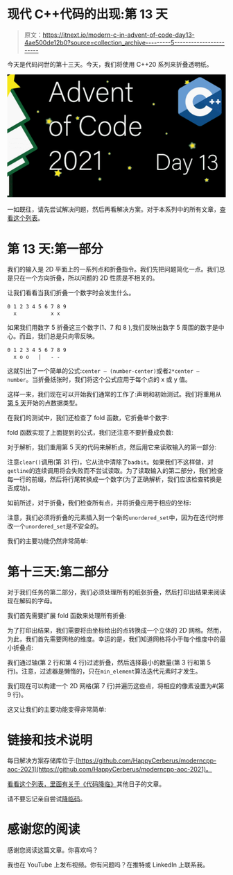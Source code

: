 # 现代 C++代码的出现:第 13 天

> 原文：<https://itnext.io/modern-c-in-advent-of-code-day13-4ae500de12b0?source=collection_archive---------5----------------------->

今天是代码问世的第十三天。今天，我们将使用 C++20 系列来折叠透明纸。

![](img/680d85741a27eb44d050c2e49e8647b9.png)

一如既往，请先尝试解决问题，然后再看解决方案。对于本系列中的所有文章，[查看这个列表](https://medium.com/@happy.cerberus/list/advent-of-code-2021-using-modern-c-c5814cb6666e)。

# 第 13 天:第一部分

我们的输入是 2D 平面上的一系列点和折叠指令。我们先把问题简化一点。我们总是只在一个方向折叠，所以问题的 2D 性质是不相关的。

让我们看看当我们折叠一个数字时会发生什么。

```
0 1 2 3 4 5 6 7 8 9
  x           x x
```

如果我们用数字 5 折叠这三个数字(1、7 和 8 ),我们反映出数字 5 周围的数字是中心。而且，我们总是只向零反映。

```
0 1 2 3 4 5 6 7 8 9
  x o o   |   - -
```

这就引出了一个简单的公式:`center — (number-center)`或者`2*center — number`。当折叠纸张时，我们将这个公式应用于每个点的 x 或 y 值。

这样一来，我们现在可以开始我们通常的工作了:声明和初始测试。我们将重用从[第 5 天](/modern-c-in-advent-of-code-day5-4777e4037869)开始的点数据类型。

在我们的测试中，我们还检查了 fold 函数，它折叠单个数字:

fold 函数实现了上面提到的公式，我们还注意不要折叠成负数:

对于解析，我们重用第 5 天的代码来解析点，然后用它来读取输入的第一部分:

注意`clear()`调用(第 31 行)，它从流中清除了`badbit`。如果我们不这样做，对`getline`的连续调用将会失败而不尝试读取。为了读取输入的第二部分，我们检查每一行的前缀，然后将行尾转换成一个数字(为了正确解析，我们应该检查转换是否成功)。

如前所述，对于折叠，我们检查所有点，并将折叠应用于相应的坐标:

注意，我们必须将折叠的元素插入到一个新的`unordered_set`中，因为在迭代时修改一个`unordered_set`是不安全的。

我们的主要功能仍然非常简单:

# 第十三天:第二部分

对于我们任务的第二部分，我们必须处理所有的纸张折叠，然后打印出结果来阅读现在解码的字母。

我们首先需要扩展 fold 函数来处理所有折叠:

为了打印出结果，我们需要将由坐标给出的点转换成一个立体的 2D 网格。然而，为此，我们首先需要网格的维度。幸运的是，我们知道网格将小于每个维度中的最小折叠点:

我们通过轴(第 2 行和第 4 行)过滤折叠，然后选择最小的数量(第 3 行和第 5 行)。注意，过滤器是懒惰的，只在`min_element`算法迭代元素时才发生。

我们现在可以构建一个 2D 网格(第 7 行)并遍历这些点，将相应的像素设置为#(第 9 行)。

这又让我们的主要功能变得非常简单:

# 链接和技术说明

每日解决方案存储库位于:[https://github.com/HappyCerberus/moderncpp-aoc-2021](https://github.com/HappyCerberus/moderncpp-aoc-2021)。

[看看这个列表，里面有关于《代码降临》](https://medium.com/@happy.cerberus/list/advent-of-code-2021-using-modern-c-c5814cb6666e)其他日子的文章。

请不要忘记亲自尝试[降临码](https://adventofcode.com/2021)。

# 感谢您的阅读

感谢您阅读这篇文章。你喜欢吗？

我也在 YouTube 上发布视频。你有问题吗？在推特或 LinkedIn 上联系我。